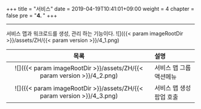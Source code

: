 +++
title = "서비스"
date = 2019-04-19T10:41:01+09:00
weight = 4
chapter = false
pre = "<b>4. </b>"
+++

---
서비스 맵과 워크로드를 생성, 관리 하는 기능이다.
![]({{< param imageRootDir >}}/assets/ZH/{{< param version >}}/4_1.png)

| 목록 | 설명 |
| :---: | :--- |
| ![]({{< param imageRootDir >}}/assets/ZH/{{< param version >}}/4_2.png) | 서비스 맵 그룹 액션메뉴 |
| ![]({{< param imageRootDir >}}/assets/ZH/{{< param version >}}/4_3.png) | 서비스 맵 생성 팝업 호출 |